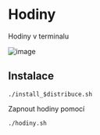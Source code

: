 # Hodiny
Hodiny v terminalu

          
![image](https://user-images.githubusercontent.com/103336573/200136194-1f4249a0-2f18-4950-8c1c-359210a3e3cc.png)


## Instalace

`./install_$distribuce.sh`

Zapnout hodiny pomocí

`./hodiny.sh`
